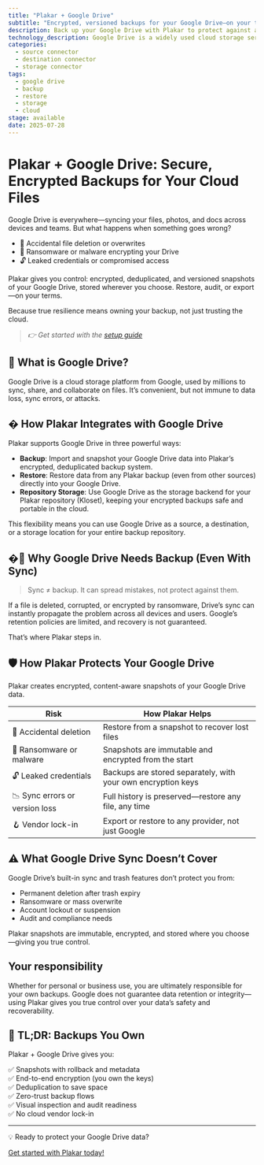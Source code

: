 ```yaml
---
title: "Plakar + Google Drive"
subtitle: "Encrypted, versioned backups for your Google Drive—on your terms"
description: Back up your Google Drive with Plakar to protect against accidental deletion, ransomware, and sync errors. Immutable, encrypted, and restorable—no vendor lock-in.
technology_description: Google Drive is a widely used cloud storage service for individuals and businesses, syncing files across devices and teams.
categories:
  - source connector
  - destination connector
  - storage connector
tags:
  - google drive
  - backup
  - restore
  - storage
  - cloud
stage: available
date: 2025-07-28
---
```


# Plakar + Google Drive: Secure, Encrypted Backups for Your Cloud Files

Google Drive is everywhere—syncing your files, photos, and docs across devices and teams. But what happens when something goes wrong?

- 🧍 Accidental file deletion or overwrites
- 🦠 Ransomware or malware encrypting your Drive
- 🔓 Leaked credentials or compromised access

Plakar gives you control: encrypted, deduplicated, and versioned snapshots of your Google Drive, stored wherever you choose. Restore, audit, or export—on your terms.

Because true resilience means owning your backup, not just trusting the cloud.

> *👉 Get started with the [setup guide](docs/main/integrations/google-drive/)*

## 🧠 What is Google Drive?

Google Drive is a cloud storage platform from Google, used by millions to sync, share, and collaborate on files. It’s convenient, but not immune to data loss, sync errors, or attacks.

## � How Plakar Integrates with Google Drive

Plakar supports Google Drive in three powerful ways:

- **Backup**: Import and snapshot your Google Drive data into Plakar’s encrypted, deduplicated backup system.
- **Restore**: Restore data from any Plakar backup (even from other sources) directly into your Google Drive.
- **Repository Storage**: Use Google Drive as the storage backend for your Plakar repository (Kloset), keeping your encrypted backups safe and portable in the cloud.

This flexibility means you can use Google Drive as a source, a destination, or a storage location for your entire backup repository.

## �🚨 Why Google Drive Needs Backup (Even With Sync)

>Sync ≠ backup. It can spread mistakes, not protect against them.

If a file is deleted, corrupted, or encrypted by ransomware, Drive’s sync can instantly propagate the problem across all devices and users. Google’s retention policies are limited, and recovery is not guaranteed.

That’s where Plakar steps in.

## 🛡️ How Plakar Protects Your Google Drive

Plakar creates encrypted, content-aware snapshots of your Google Drive data.

| **Risk**                        | **How Plakar Helps**                                            |
|---------------------------------|------------------------------------------------------------------|
| 🧍 Accidental deletion           | Restore from a snapshot to recover lost files                    |
| 🦠 Ransomware or malware         | Snapshots are immutable and encrypted from the start             |
| 🔓 Leaked credentials            | Backups are stored separately, with your own encryption keys     |
| 📉 Sync errors or version loss   | Full history is preserved—restore any file, any time             |
| 🪝 Vendor lock-in                | Export or restore to any provider, not just Google               |

## ⚠️ What Google Drive Sync Doesn’t Cover

Google Drive’s built-in sync and trash features don’t protect you from:

- Permanent deletion after trash expiry
- Ransomware or mass overwrite
- Account lockout or suspension
- Audit and compliance needs

Plakar snapshots are immutable, encrypted, and stored where you choose—giving you true control.

## Your responsibility

Whether for personal or business use, you are ultimately responsible for your own backups. Google does not guarantee data retention or integrity—using Plakar gives you true control over your data’s safety and recoverability.

## 🔄 TL;DR: Backups You Own

Plakar + Google Drive gives you:

✅ Snapshots with rollback and metadata  
✅ End-to-end encryption (you own the keys)  
✅ Deduplication to save space  
✅ Zero-trust backup flows  
✅ Visual inspection and audit readiness  
✅ No cloud vendor lock-in

---

💡 Ready to protect your Google Drive data?

[Get started with Plakar today!](https://plakar.io/docs/main/integrations/google-drive/)
